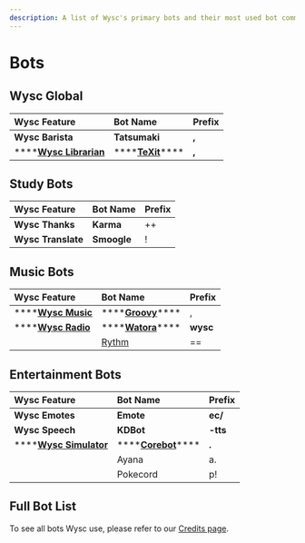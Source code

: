 ```yaml
---
description: A list of Wysc's primary bots and their most used bot commands.
---
```


# Bots

## Wysc Global

| Wysc Feature | Bot Name | Prefix |
| :--- | :--- | :--- |
| **Wysc Barista** | **Tatsumaki** | **,** |
| \*\*\*\*[**Wysc Librarian**](study/texit.md) | \*\*\*\*[**TeXit**](study/texit.md)\*\*\*\* | **,** |

## Study Bots

| Wysc Feature | Bot Name | Prefix |
| :--- | :--- | :--- |
| **Wysc Thanks** | **Karma** | ++ |
| **Wysc Translate** | **Smoogle** | ! |

## Music Bots

| Wysc Feature | Bot Name | Prefix |
| :--- | :--- | :--- |
| \*\*\*\*[**Wysc Music**](music/groovy.md) | \*\*\*\*[**Groovy**](music/groovy.md)\*\*\*\* | , |
| \*\*\*\*[**Wysc Radio**](music/watora.md) | \*\*\*\*[**Watora**](music/watora.md)\*\*\*\* | **wysc** |
|  | [Rythm](music/rythm.md) | == |

## Entertainment Bots

| Wysc Feature | Bot Name | Prefix |
| :--- | :--- | :--- |
| **Wysc Emotes** | **Emote** | **ec/** |
| **Wysc Speech** | **KDBot** | **-tts** |
| \*\*\*\*[**Wysc Simulator**](entertainment/corebot.md) | \*\*\*\*[**Corebot**](entertainment/corebot.md)\*\*\*\* | **.** |
|  | Ayana | a. |
|  | Pokecord | p! |

## Full Bot List

To see all bots Wysc use, please refer to our [Credits page](https://gitnisyl.github.io/wysc/docs/about/credits#discord-server).



